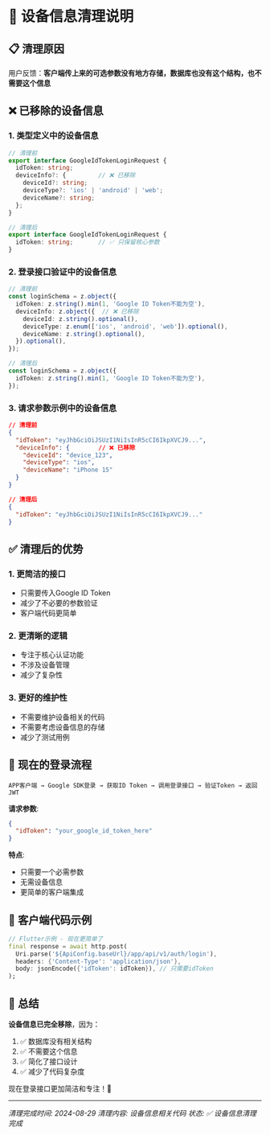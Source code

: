 # 🧹 设备信息清理说明

## 📋 清理原因

用户反馈：**客户端传上来的可选参数没有地方存储，数据库也没有这个结构，也不需要这个信息**

## ❌ 已移除的设备信息

### 1. **类型定义中的设备信息**
```typescript
// 清理前
export interface GoogleIdTokenLoginRequest {
  idToken: string;
  deviceInfo?: {         // ❌ 已移除
    deviceId?: string;
    deviceType?: 'ios' | 'android' | 'web';
    deviceName?: string;
  };
}

// 清理后
export interface GoogleIdTokenLoginRequest {
  idToken: string;       // ✅ 只保留核心参数
}
```

### 2. **登录接口验证中的设备信息**
```typescript
// 清理前
const loginSchema = z.object({
  idToken: z.string().min(1, 'Google ID Token不能为空'),
  deviceInfo: z.object({  // ❌ 已移除
    deviceId: z.string().optional(),
    deviceType: z.enum(['ios', 'android', 'web']).optional(),
    deviceName: z.string().optional(),
  }).optional(),
});

// 清理后
const loginSchema = z.object({
  idToken: z.string().min(1, 'Google ID Token不能为空'),
});
```

### 3. **请求参数示例中的设备信息**
```json
// 清理前
{
  "idToken": "eyJhbGciOiJSUzI1NiIsInR5cCI6IkpXVCJ9...",
  "deviceInfo": {        // ❌ 已移除
    "deviceId": "device_123",
    "deviceType": "ios",
    "deviceName": "iPhone 15"
  }
}

// 清理后
{
  "idToken": "eyJhbGciOiJSUzI1NiIsInR5cCI6IkpXVCJ9..."
}
```

## ✅ 清理后的优势

### 1. **更简洁的接口**
- 只需要传入Google ID Token
- 减少了不必要的参数验证
- 客户端代码更简单

### 2. **更清晰的逻辑**
- 专注于核心认证功能
- 不涉及设备管理
- 减少了复杂性

### 3. **更好的维护性**
- 不需要维护设备相关的代码
- 不需要考虑设备信息的存储
- 减少了测试用例

## 🔄 现在的登录流程

```
APP客户端 → Google SDK登录 → 获取ID Token → 调用登录接口 → 验证Token → 返回JWT
```

**请求参数**:
```json
{
  "idToken": "your_google_id_token_here"
}
```

**特点**:
- 只需要一个必需参数
- 无需设备信息
- 更简单的客户端集成

## 📱 客户端代码示例

```dart
// Flutter示例 - 现在更简单了
final response = await http.post(
  Uri.parse('${ApiConfig.baseUrl}/app/api/v1/auth/login'),
  headers: {'Content-Type': 'application/json'},
  body: jsonEncode({'idToken': idToken}), // 只需要idToken
);
```

## 🎯 总结

**设备信息已完全移除**，因为：
1. ✅ 数据库没有相关结构
2. ✅ 不需要这个信息
3. ✅ 简化了接口设计
4. ✅ 减少了代码复杂度

现在登录接口更加简洁和专注！🎉

---

*清理完成时间: 2024-08-29*
*清理内容: 设备信息相关代码*
*状态: ✅ 设备信息清理完成*
